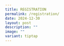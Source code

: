 ```yaml
---
title: REGISTRATION
permalink: /registration/
date: 2024-12-30
layout: post
description: ""
image: ""
variant: tiptap
---
```

